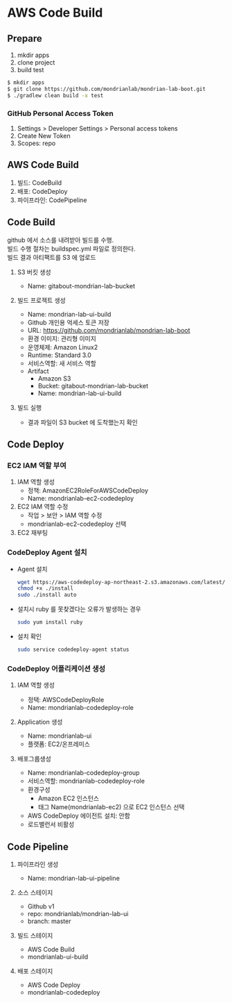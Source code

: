 # AWS Code Build

## Prepare
1. mkdir apps
1. clone project
1. build test

``` bash
$ mkdir apps
$ git clone https://github.com/mondrianlab/mondrian-lab-boot.git
$ ./gradlew clean build -x test
```

### GitHub Personal Access Token

1. Settings > Developer Settings > Personal access tokens
1. Create New Token
1. Scopes: repo


## AWS Code Build

1. 빌드: CodeBuild
1. 배포: CodeDeploy
1. 파이프라인: CodePipeline

## Code Build

github 에서 소스를 내려받아 빌드를 수행.  
빌드 수행 절차는 buildspec.yml 파일로 정의한다.  
빌드 결과 아티팩트를 S3 에 업로드

1. S3 버킷 생성
    - Name: gitabout-mondrian-lab-bucket
    
1. 빌드 프로젝트 생성
    - Name: mondrian-lab-ui-build
    - Github 개인용 억세스 토큰 저장
    - URL: https://github.com/mondrianlab/mondrian-lab-boot
    - 환경 이미지: 관리형 이미지
    - 운영체제: Amazon Linux2
    - Runtime: Standard 3.0
    - 서비스역할: 새 서비스 역할
    - Artifact
        - Amazon S3
        - Bucket: gitabout-mondrian-lab-bucket
        - Name: mondrian-lab-ui-build
        
1. 빌드 실행
    - 결과 파일이 S3 bucket 에 도착했는지 확인
    
## Code Deploy

### EC2 IAM 역할 부여

1. IAM 역할 생성
    - 정책: AmazonEC2RoleForAWSCodeDeploy
    - Name: mondrianlab-ec2-codedeploy    
1. EC2 IAM 역할 수정
    - 작업 > 보안 > IAM 역할 수정
    - mondrianlab-ec2-codedeploy 선택
1. EC2 재부팅

### CodeDeploy Agent 설치

* Agent 설치
    ``` bash 
    wget https://aws-codedeploy-ap-northeast-2.s3.amazonaws.com/latest/install 
    chmod +x ./install
    sudo ./install auto
    ```
   
* 설치시 ruby 를 못찾겠다는 오류가 발생하는 경우
   ``` bash  
   sudo yum install ruby
   ```
   
* 설치 확인
   ``` bash 
   sudo service codedeploy-agent status
   ```
   
### CodeDeploy 어플리케이션 생성

1. IAM 역할 생성
    - 정택: AWSCodeDeployRole
    - Name: mondrianlab-codedeploy-role 
   
1. Application 생성
    - Name: mondrianlab-ui
    - 플랫폼: EC2/온프레미스

1. 배포그룹생성
    - Name: mondrianlab-codedeploy-group
    - 서비스역할: mondrianlab-codedeploy-role
    - 환경구성
        - Amazon EC2 인스턴스
        - 태그 Name(mondrianlab-ec2) 으로 EC2 인스턴스 선택
    - AWS CodeDeploy 에이전트 설치: 안함    
    - 로드밸런서 비활성
   
## Code Pipeline

1. 파이프라인 생성
    - Name: mondrian-lab-ui-pipeline
    
1. 소스 스테이지
    - Github v1
    - repo: mondrianlab/mondrian-lab-ui
    - branch: master
    
1. 빌드 스테이지
    - AWS Code Build
    - mondrianlab-ui-build

1. 배포 스테이지
    - AWS Code Deploy
    - mondrianlab-codedeploy
    
        
    

